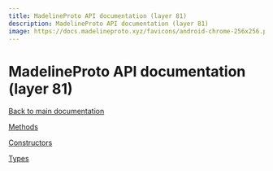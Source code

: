 ```yaml
---
title: MadelineProto API documentation (layer 81)
description: MadelineProto API documentation (layer 81)
image: https://docs.madelineproto.xyz/favicons/android-chrome-256x256.png
---
```

# MadelineProto API documentation (layer 81)  

[Back to main documentation](..)  


[Methods](methods/)

[Constructors](constructors/)

[Types](types/)
